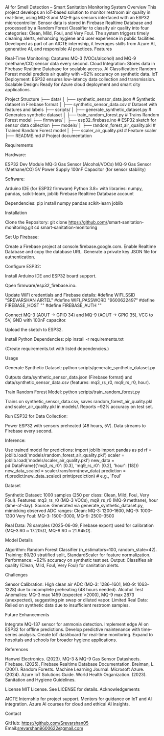 AI for Smell Detection – Smart Sanitation Monitoring System
Overview
This project develops an IoT-based solution to monitor restroom air quality in real-time, using MQ-3 and MQ-9 gas sensors interfaced with an ESP32 microcontroller. Sensor data is stored in Firebase Realtime Database and processed by a Random Forest Classifier to classify air quality into four categories: Clean, Mild, Foul, and Very Foul. The system triggers timely cleaning alerts, enhancing hygiene and user experience in public facilities. Developed as part of an AICTE internship, it leverages skills from Azure AI, generative AI, and responsible AI practices.
Features

Real-Time Monitoring: Captures MQ-3 (VOCs/alcohol) and MQ-9 (methane/CO) sensor data every second.
Cloud Integration: Stores data in Firebase Realtime Database for scalable access.
AI Classification: Random Forest model predicts air quality with ~92% accuracy on synthetic data.
IoT Deployment: ESP32 ensures low-latency data collection and transmission.
Scalable Design: Ready for Azure cloud deployment and smart city applications.

Project Structure
├── data/
│   ├── synthetic_sensor_data.json  # Synthetic dataset in Firebase format
│   ├── synthetic_sensor_data.csv   # Dataset with features and labels
├── scripts/
│   ├── generate_synthetic_dataset.py  # Generates synthetic dataset
│   ├── train_random_forest.py        # Trains Random Forest model
├── firmware/
│   ├── esp32_firebase.ino           # ESP32 sketch for sensor data collection
├── models/
│   ├── random_forest_air_quality.pkl # Trained Random Forest model
│   ├── scaler_air_quality.pkl        # Feature scaler
├── README.md                        # Project documentation

Requirements

Hardware:

ESP32 Dev Module
MQ-3 Gas Sensor (Alcohol/VOCs)
MQ-9 Gas Sensor (Methane/CO)
5V Power Supply
100nF Capacitor (for sensor stability)


Software:

Arduino IDE (for ESP32 firmware)
Python 3.8+ with libraries: numpy, pandas, scikit-learn, joblib
Firebase Realtime Database account


Dependencies:
pip install numpy pandas scikit-learn joblib



Installation

Clone the Repository:
git clone https://github.com/<your-username>/smart-sanitation-monitoring.git
cd smart-sanitation-monitoring


Set Up Firebase:

Create a Firebase project at console.firebase.google.com.
Enable Realtime Database and copy the database URL.
Generate a private key JSON file for authentication.


Configure ESP32:

Install Arduino IDE and ESP32 board support.

Open firmware/esp32_firebase.ino.

Update WiFi credentials and Firebase details:
#define WIFI_SSID "SREVARSHAN AIRTEL"
#define WIFI_PASSWORD "9600622497"
#define FIREBASE_HOST "<your-firebase-database-url>"
#define FIREBASE_AUTH "<your-firebase-auth-token>"


Connect MQ-3 (AOUT → GPIO 34) and MQ-9 (AOUT → GPIO 35), VCC to 5V, GND with 100nF capacitor.

Upload the sketch to ESP32.



Install Python Dependencies:
pip install -r requirements.txt

(Create requirements.txt with listed dependencies.)


Usage

Generate Synthetic Dataset:
python scripts/generate_synthetic_dataset.py


Outputs data/synthetic_sensor_data.json (Firebase format) and data/synthetic_sensor_data.csv (features: mq3_rs_r0, mq9_rs_r0, hour).


Train Random Forest Model:
python scripts/train_random_forest.py


Trains on synthetic_sensor_data.csv, saves random_forest_air_quality.pkl and scaler_air_quality.pkl in models/.
Reports ~92% accuracy on test set.


Run ESP32 for Data Collection:

Power ESP32 with sensors preheated (48 hours, 5V).
Data streams to Firebase every second.


Inference:

Use trained model for predictions:
import joblib
import pandas as pd
rf = joblib.load('models/random_forest_air_quality.pkl')
scaler = joblib.load('models/scaler_air_quality.pkl')
new_data = pd.DataFrame({'mq3_rs_r0': [0.3], 'mq9_rs_r0': [0.2], 'hour': [18]})
new_data_scaled = scaler.transform(new_data)
prediction = rf.predict(new_data_scaled)
print(prediction)  # e.g., 'Foul'





Dataset

Synthetic Dataset: 1000 samples (250 per class: Clean, Mild, Foul, Very Foul).
Features: mq3_rs_r0 (MQ-3 VOCs), mq9_rs_r0 (MQ-9 methane), hour (time-of-day).
Source: Generated via generate_synthetic_dataset.py, mimicking observed ADC ranges:
Clean: MQ-3: 1200–1600, MQ-9: 1000–1300
Very Foul: MQ-3: 1500–3000, MQ-9: 2500–3500


Real Data: 78 samples (2025-06-09, Firebase export) used for calibration (MQ-3 R0 ≈ 17.20kΩ, MQ-9 R0 ≈ 21.94kΩ).

Model Details

Algorithm: Random Forest Classifier (n_estimators=100, random_state=42).
Training: 80/20 stratified split, StandardScaler for feature normalization.
Performance: ~92% accuracy on synthetic test set.
Output: Classifies air quality (Clean, Mild, Foul, Very Foul) for sanitation alerts.

Challenges

Sensor Calibration: High clean air ADC (MQ-3: 1286–1601, MQ-9: 1063–1228) due to incomplete preheating (48 hours needed).
Alcohol Test Anomalies: MQ-3 max 1459 (expected >2000), MQ-9 max 2873 (unexpected), suggesting pin swap or diluted vapor.
Limited Real Data: Relied on synthetic data due to insufficient restroom samples.

Future Enhancements

Integrate MQ-137 sensor for ammonia detection.
Implement edge AI on ESP32 for offline predictions.
Develop predictive maintenance with time-series analysis.
Create IoT dashboard for real-time monitoring.
Expand to hospitals and schools for broader hygiene applications.

References

Hanwei Electronics. (2023). MQ-3 & MQ-9 Gas Sensor Datasheets.
Firebase. (2025). Firebase Realtime Database Documentation.
Breiman, L. (2001). Random Forests. Machine Learning Journal.
Microsoft Azure. (2024). Azure IoT Solutions Guide.
World Health Organization. (2023). Sanitation and Hygiene Guidelines.

License
MIT License. See LICENSE for details.
Acknowledgements

AICTE Internship for project support.
Mentors for guidance on IoT and AI integration.
Azure AI courses for cloud and ethical AI insights.

Contact

GitHub: https://github.com/Srevarshan05
Email:srevarshan9600622@gmail.com

